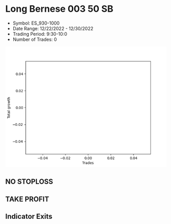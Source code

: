 # Long Bernese 003 50 SB 
- Symbol: ES_930-1000
- Date Range: 12/22/2022 - 12/30/2022
- Trading Period: 9:30-10:0
- Number of Trades: 0

![Plot](LongBernese00350SBES_930-1000.png)
## NO STOPLOSS














## TAKE PROFIT











## Indicator Exits

